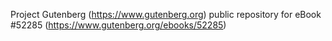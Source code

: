Project Gutenberg (https://www.gutenberg.org) public repository for
eBook #52285 (https://www.gutenberg.org/ebooks/52285)
